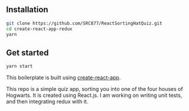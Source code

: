 ## Installation

```bash
git clone https://github.com/SRC877/ReactSortingHatQuiz.git
cd create-react-app-redux
yarn
```

## Get started

```bash
yarn start
```

This boilerplate is built using [create-react-app](https://github.com/facebookincubator/create-react-app).

This repo is a simple quiz app, sorting you into one of the four houses of Hogwarts.
It is created using React.js. I am working on writing unit tests, and then integrating redux with it.
